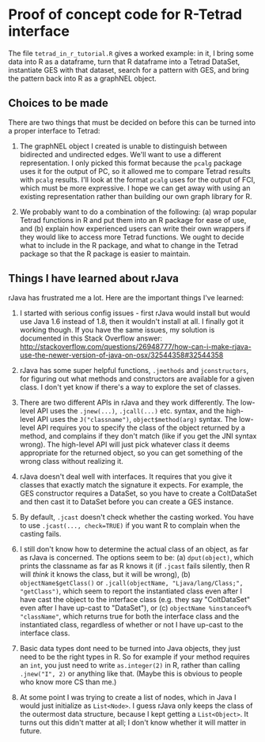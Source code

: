 # Proof of concept code for R-Tetrad interface

The file `tetrad_in_r_tutorial.R` gives a worked example: in it, I bring some data into R as a dataframe, turn that R dataframe into a Tetrad DataSet, instantiate GES with that dataset, search for a pattern with GES, and bring the pattern back into R as a graphNEL object.

## Choices to be made

There are two things that must be decided on before this can be turned into a proper interface to Tetrad:

1. The graphNEL object I created is unable to distinguish between bidirected and undirected edges. We'll want to use a different representation. I only picked this format because the `pcalg` package uses it for the output of PC, so it allowed me to compare Tetrad results with `pcalg` results. I'll look at the format `pcalg` uses for the output of FCI, which must be more expressive. I hope we can get away with using an existing representation rather than building our own graph library for R.

2. We probably want to do a combination of the following: (a) wrap popular Tetrad functions in R and put them into an R package for ease of use, and (b) explain how experienced users can write their own wrappers if they would like to access more Tetrad functions. We ought to decide what to include in the R package, and what to change in the Tetrad package so that the R package is easier to maintain.

## Things I have learned about rJava

rJava has frustrated me a lot. Here are the important things I've learned:

1. I started with serious config issues - first rJava would install but would use Java 1.6 instead of 1.8, then it wouldn't install at all. I finally got it working though. If you have the same issues, my solution is documented in this Stack Overflow answer: http://stackoverflow.com/questions/26948777/how-can-i-make-rjava-use-the-newer-version-of-java-on-osx/32544358#32544358

2. rJava has some super helpful functions, `.jmethods` and `jconstructors`, for figuring out what methods and constructors are available for a given class. I don't yet know if there's a way to explore the set of classes.

3. There are two different APIs in rJava and they work differently. The low-level API uses the `.jnew(...)`, `.jcall(...)` etc. syntax, and the high-level API uses the `J("classname")`, `object$method(arg)` syntax. The low-level API requires you to specify the class of the object returned by a method, and complains if they don't match (like if you get the JNI syntax wrong). The high-level API will just pick whatever class it deems appropriate for the returned object, so you can get something of the wrong class without realizing it.

4. rJava doesn't deal well with interfaces. It requires that you give it classes that exactly match the signature it expects. For example, the GES constructor requires a DataSet, so you have to create a ColtDataSet and then cast it to DataSet before you can create a GES instance.

5. By default, `.jcast` doesn't check whether the casting worked. You have to use `.jcast(..., check=TRUE)` if you want R to complain when the casting fails.

6. I still don't know how to determine the actual class of an object, as far as rJava is concerned. The options seem to be:
    (a) `dput(object)`, which prints the classname as far as R knows it (if `.jcast` fails silently, then R will _think_ it knows the class, but it will be wrong),
    (b) `objectName$getClass()` or `.jcall(objectName, "Ljava/lang/Class;", "getClass")`, which seem to report the instantiated class even after I have cast the object to the interface class (e.g. they say "ColtDataSet" even after I have up-cast to "DataSet"), or 
    (c) `objectName %instanceof% "className"`, which returns true for both the interface class and the instantiated class, regardless of whether or not I have up-cast to the interface class.

7. Basic data types dont need to be turned into Java objects, they just need to be the right types in R. So for example if your method requires an `int`, you just need to write `as.integer(2)` in R, rather than calling `.jnew("I", 2)` or anything like that. (Maybe this is obvious to people who know more CS than me.)

8. At some point I was trying to create a list of nodes, which in Java I would just initialize as `List<Node>`. I guess rJava only keeps the class of the outermost data structure, because I kept getting a `List<Object>`. It turns out this didn't matter at all; I don't know whether it will matter in future.
